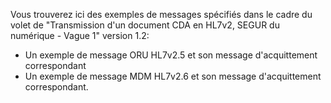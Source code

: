 Vous trouverez ici des exemples de messages spécifiés dans le cadre du volet de "Transmission d'un document CDA en HL7v2, SEGUR du numérique - Vague 1" version 1.2:
- Un exemple de message ORU HL7v2.5 et son message d'acquittement correspondant
- Un exemple de message MDM HL7v2.6 et son message d'acquittement correspondant.
